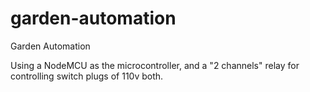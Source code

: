 # garden-automation
Garden Automation

Using a NodeMCU as the microcontroller, and a "2 channels" relay for controlling switch plugs of 110v both.
